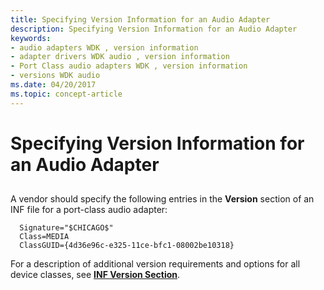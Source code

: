 ```yaml
---
title: Specifying Version Information for an Audio Adapter
description: Specifying Version Information for an Audio Adapter
keywords:
- audio adapters WDK , version information
- adapter drivers WDK audio , version information
- Port Class audio adapters WDK , version information
- versions WDK audio
ms.date: 04/20/2017
ms.topic: concept-article
---
```


# Specifying Version Information for an Audio Adapter


## <span id="specifying_version_information_for_an_audio_adapter"></span><span id="SPECIFYING_VERSION_INFORMATION_FOR_AN_AUDIO_ADAPTER"></span>


A vendor should specify the following entries in the **Version** section of an INF file for a port-class audio adapter:

```inf
  Signature="$CHICAGO$"
  Class=MEDIA
  ClassGUID={4d36e96c-e325-11ce-bfc1-08002be10318}
```

For a description of additional version requirements and options for all device classes, see [**INF Version Section**](../install/inf-version-section.md).

 

